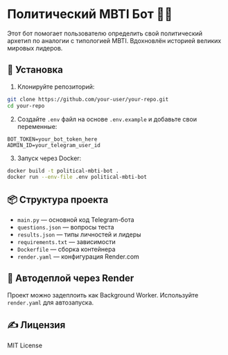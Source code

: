 # Политический MBTI Бот 🤖📜

Этот бот помогает пользователю определить свой политический архетип по аналогии с типологией MBTI. Вдохновлён историей великих мировых лидеров.

## 🔧 Установка

1. Клонируйте репозиторий:
```bash
git clone https://github.com/your-user/your-repo.git
cd your-repo
```

2. Создайте `.env` файл на основе `.env.example` и добавьте свои переменные:
```
BOT_TOKEN=your_bot_token_here
ADMIN_ID=your_telegram_user_id
```

3. Запуск через Docker:
```bash
docker build -t political-mbti-bot .
docker run --env-file .env political-mbti-bot
```

## 📦 Структура проекта

- `main.py` — основной код Telegram-бота
- `questions.json` — вопросы теста
- `results.json` — типы личностей и лидеры
- `requirements.txt` — зависимости
- `Dockerfile` — сборка контейнера
- `render.yaml` — конфигурация Render.com

## 🚀 Автодеплой через Render

Проект можно задеплоить как Background Worker. Используйте `render.yaml` для автозапуска.

## ✍️ Лицензия

MIT License

